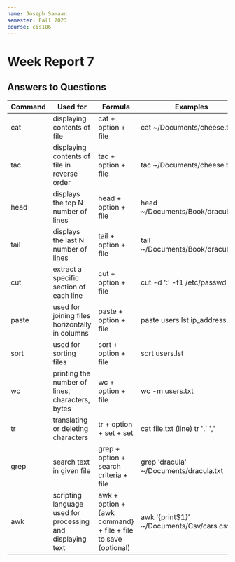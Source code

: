 ```yaml
---
name: Joseph Samaan
semester: Fall 2023
course: cis106
---
```


# Week Report 7

## Answers to Questions

| Command | Used for                                                   | Formula                                                       | Examples                                 |
| ------- | ---------------------------------------------------------- | ------------------------------------------------------------- | ---------------------------------------- |
| cat     | displaying contents of file                                | cat + option + file                                           | cat ~/Documents/cheese.txt               |
| tac     | displaying contents of file in reverse order               | tac + option + file                                           | tac ~/Documents/cheese.txt               |
| head    | displays the top N number of lines                         | head + option + file                                          | head ~/Documents/Book/dracula.txt        |
| tail    | displays the last N number of lines                        | tail + option + file                                          | tail ~/Documents/Book/dracula.txt        |
| cut     | extract a specific section of each line                    | cut + option + file                                           | cut -d ':' -f1 /etc/passwd               |
| paste   | used for joining files horizontally in columns             | paste + option + file                                         | paste users.lst ip_address.lst           |
| sort    | used for sorting files                                     | sort + option + file                                          | sort users.lst                           |
| wc      | printing the number of lines, characters, bytes            | wc + option + file                                            | wc -m users.txt                          |
| tr      | translating or deleting characters                         | tr + option + set + set                                       | cat file.txt (line) tr '.' ','           |
| grep    | search text in given file                                  | grep + option + search criteria + file                        | grep 'dracula' ~/Documents/dracula.txt   |
| awk     | scripting language used for processing and displaying text | awk + option + {awk command} + file + file to save (optional) | awk '{print$1}' ~/Documents/Csv/cars.csv |